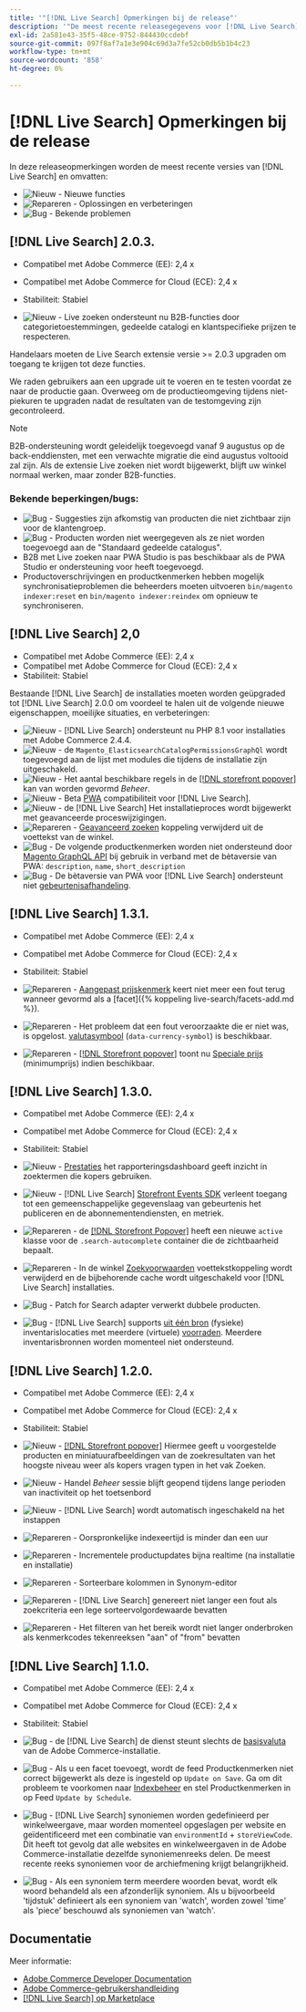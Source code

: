 ```yaml
---
title: '"[!DNL Live Search] Opmerkingen bij de release"'
description: '"De meest recente releasegegevens voor [!DNL Live Search] uit Adobe Commerce."'
exl-id: 2a581e43-35f5-48ce-9752-844430ccdebf
source-git-commit: 097f8af7a1e3e904c69d3a7fe52cb0db5b1b4c23
workflow-type: tm+mt
source-wordcount: '858'
ht-degree: 0%

---
```


# [!DNL Live Search] Opmerkingen bij de release

In deze releaseopmerkingen worden de meest recente versies van [!DNL Live Search] en omvatten:

* ![Nieuw](../assets/new.svg) - Nieuwe functies
* ![Repareren](../assets/fix.svg) - Oplossingen en verbeteringen
* ![Bug](../assets/bug.svg) - Bekende problemen

## [!DNL Live Search] 2.0.3.

* Compatibel met Adobe Commerce (EE): 2,4 x
* Compatibel met Adobe Commerce for Cloud (ECE): 2,4 x
* Stabiliteit: Stabiel

* ![Nieuw](../assets/new.svg) - Live zoeken ondersteunt nu B2B-functies door categorietoestemmingen, gedeelde catalogi en klantspecifieke prijzen te respecteren.

Handelaars moeten de Live Search extensie versie >= 2.0.3 upgraden om toegang te krijgen tot deze functies.

We raden gebruikers aan een upgrade uit te voeren en te testen voordat ze naar de productie gaan. Overweeg om de productieomgeving tijdens niet-piekuren te upgraden nadat de resultaten van de testomgeving zijn gecontroleerd.

>[!NOTE]
>
>B2B-ondersteuning wordt geleidelijk toegevoegd vanaf 9 augustus op de back-enddiensten, met een verwachte migratie die eind augustus voltooid zal zijn. Als de extensie Live zoeken niet wordt bijgewerkt, blijft uw winkel normaal werken, maar zonder B2B-functies.

### Bekende beperkingen/bugs:

* ![Bug](../assets/bug.svg) - Suggesties zijn afkomstig van producten die niet zichtbaar zijn voor de klantengroep.
* ![Bug](../assets/bug.svg) - Producten worden niet weergegeven als ze niet worden toegevoegd aan de &quot;Standaard gedeelde catalogus&quot;.
* B2B met Live zoeken naar PWA Studio is pas beschikbaar als de PWA Studio er ondersteuning voor heeft toegevoegd.
* Productoverschrijvingen en productkenmerken hebben mogelijk synchronisatieproblemen die beheerders moeten uitvoeren `bin/magento indexer:reset` en `bin/magento indexer:reindex` om opnieuw te synchroniseren.

## [!DNL Live Search] 2,0

* Compatibel met Adobe Commerce (EE): 2,4 x
* Compatibel met Adobe Commerce for Cloud (ECE): 2,4 x
* Stabiliteit: Stabiel

Bestaande [!DNL Live Search] de installaties moeten worden geüpgraded tot [!DNL Live Search] 2.0.0 om voordeel te halen uit de volgende nieuwe eigenschappen, moeilijke situaties, en verbeteringen:

* ![Nieuw](../assets/new.svg) - [!DNL Live Search] ondersteunt nu PHP 8.1 voor installaties met Adobe Commerce 2.4.4.
* ![Nieuw](../assets/new.svg) - de `Magento_ElasticsearchCatalogPermissionsGraphQl` wordt toegevoegd aan de lijst met modules die tijdens de installatie zijn uitgeschakeld.
* ![Nieuw](../assets/new.svg) - Het aantal beschikbare regels in de [[!DNL storefront popover]](quick-tour.md) kan van worden gevormd *Beheer*.
* ![Nieuw](../assets/new.svg) - Beta [PWA](https://developer.adobe.com/commerce/pwa-studio/) compatibiliteit voor [!DNL Live Search].
* ![Nieuw](../assets/new.svg) - de [!DNL Live Search] Het installatieproces wordt bijgewerkt met geavanceerde proceswijzigingen.
* ![Repareren](../assets/fix.svg) - [Geavanceerd zoeken](https://docs.magento.com/user-guide/catalog/search-advanced.html) koppeling verwijderd uit de voettekst van de winkel.
* ![Bug](../assets/bug.svg) - De volgende productkenmerken worden niet ondersteund door [Magento GraphQL API](https://devdocs.magento.com/guides/v2.4/graphql) bij gebruik in verband met de bètaversie van PWA: `description`, `name`, `short_description`
* ![Bug](../assets/bug.svg) - De bètaversie van PWA voor [!DNL Live Search] ondersteunt niet [gebeurtenisafhandeling](https://devdocs.magento.com/shared-services/storefront-events-sdk.html).

## [!DNL Live Search] 1.3.1.

* Compatibel met Adobe Commerce (EE): 2,4 x
* Compatibel met Adobe Commerce for Cloud (ECE): 2,4 x
* Stabiliteit: Stabiel

* ![Repareren](../assets/fix.svg) - [Aangepast prijskenmerk](https://docs.magento.com/user-guide/stores/attributes-input-types.html) keert niet meer een fout terug wanneer gevormd als a [facet]({% koppeling live-search/facets-add.md %}).
* ![Repareren](../assets/fix.svg) - Het probleem dat een fout veroorzaakte die er niet was, is opgelost. [valutasymbool](https://docs.magento.com/user-guide/stores/currency-symbols.html) (`data-currency-symbol`) is beschikbaar.
* ![Repareren](../assets/fix.svg) - [[!DNL Storefront popover]](storefront-popover.md) toont nu [Speciale prijs](https://docs.magento.com/user-guide/catalog/product-price-special.html) (minimumprijs) indien beschikbaar.

## [!DNL Live Search] 1.3.0.

* Compatibel met Adobe Commerce (EE): 2,4 x
* Compatibel met Adobe Commerce for Cloud (ECE): 2,4 x
* Stabiliteit: Stabiel

* ![Nieuw](../assets/new.svg) - [Prestaties](performance.md) het rapporteringsdashboard geeft inzicht in zoektermen die kopers gebruiken.
* ![Nieuw](../assets/new.svg) - [!DNL Live Search] [Storefront Events SDK](https://devdocs.magento.com/shared-services/storefront-events-sdk.html) verleent toegang tot een gemeenschappelijke gegevenslaag van gebeurtenis het publiceren en de abonnementendiensten, en metriek.
* ![Repareren](../assets/fix.svg) - de [[!DNL Storefront Popover]](https://devdocs.magento.com/live-search/storefront-popover.html) heeft een nieuwe `active` klasse voor de `.search-autocomplete` container die de zichtbaarheid bepaalt.
* ![Repareren](../assets/fix.svg) - In de winkel [Zoekvoorwaarden](https://docs.magento.com/user-guide/marketing/search-terms-popular.html) voettekstkoppeling wordt verwijderd en de bijbehorende cache wordt uitgeschakeld voor [!DNL Live Search] installaties.
* ![Bug](../assets/bug.svg) - Patch for Search adapter verwerkt dubbele producten.
* ![Bug](../assets/bug.svg) - [!DNL Live Search] supports [uit één bron](https://docs.magento.com/user-guide/catalog/inventory-sources.html) (fysieke) inventarislocaties met meerdere (virtuele) [voorraden](https://docs.magento.com/user-guide/catalog/inventory-stock.html). Meerdere inventarisbronnen worden momenteel niet ondersteund.

## [!DNL Live Search] 1.2.0.

* Compatibel met Adobe Commerce (EE): 2,4 x
* Compatibel met Adobe Commerce for Cloud (ECE): 2,4 x
* Stabiliteit: Stabiel

* ![Nieuw](../assets/new.svg) - [[!DNL Storefront popover]](storefront-popover.md) Hiermee geeft u voorgestelde producten en miniatuurafbeeldingen van de zoekresultaten van het hoogste niveau weer als kopers vragen typen in het vak Zoeken.
* ![Nieuw](../assets/new.svg) - Handel *Beheer* sessie blijft geopend tijdens lange perioden van inactiviteit op het toetsenbord
* ![Nieuw](../assets/new.svg) - [!DNL Live Search] wordt automatisch ingeschakeld na het instappen
* ![Repareren](../assets/fix.svg) - Oorspronkelijke indexeertijd is minder dan een uur
* ![Repareren](../assets/fix.svg) - Incrementele productupdates bijna realtime (na installatie en installatie)
* ![Repareren](../assets/fix.svg) - Sorteerbare kolommen in Synonym-editor
* ![Repareren](../assets/fix.svg) - [!DNL Live Search] genereert niet langer een fout als zoekcriteria een lege sorteervolgordewaarde bevatten
* ![Repareren](../assets/fix.svg) - Het filteren van het bereik wordt niet langer onderbroken als kenmerkcodes tekenreeksen &quot;aan&quot; of &quot;from&quot; bevatten

## [!DNL Live Search] 1.1.0.

* Compatibel met Adobe Commerce (EE): 2,4 x
* Compatibel met Adobe Commerce for Cloud (ECE): 2,4 x
* Stabiliteit: Stabiel

* ![Bug](../assets/bug.svg) - de [!DNL Live Search] de dienst steunt slechts de [basisvaluta](https://docs.magento.com/user-guide/stores/currency-configuration.html) van de Adobe Commerce-installatie.
* ![Bug](../assets/bug.svg) - Als u een facet toevoegt, wordt de feed Productkenmerken niet correct bijgewerkt als deze is ingesteld op `Update on Save`. Ga om dit probleem te voorkomen naar [Indexbeheer](https://docs.magento.com/user-guide/system/index-management.html) en stel Productkenmerken in op Feed `Update by Schedule`.
* ![Bug](../assets/bug.svg) - [!DNL Live Search] synoniemen worden gedefinieerd per winkelweergave, maar worden momenteel opgeslagen per website en geïdentificeerd met een combinatie van `environmentId` + `storeViewCode`. Dit heeft tot gevolg dat alle websites en winkelweergaven in de Adobe Commerce-installatie dezelfde synoniemenreeks delen. De meest recente reeks synoniemen voor de archiefmening krijgt belangrijkheid.
* ![Bug](../assets/bug.svg) - Als een synoniem term meerdere woorden bevat, wordt elk woord behandeld als een afzonderlijk synoniem. Als u bijvoorbeeld &#39;tijdstuk&#39; definieert als een synoniem van &#39;watch&#39;, worden zowel &#39;time&#39; als &#39;piece&#39; beschouwd als synoniemen van &#39;watch&#39;.

## Documentatie

Meer informatie:

* [Adobe Commerce Developer Documentation](https://devdocs.magento.com/)
* [Adobe Commerce-gebruikershandleiding](https://docs.magento.com/user-guide/)
* [[!DNL Live Search] op Marketplace](https://marketplace.magento.com/magento-live-search.html)
